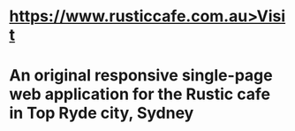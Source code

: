 # <a href="https://www.rusticcafe.com.au">https://www.rusticcafe.com.au>Visit</a>
# An original responsive single-page web application for the Rustic cafe in Top Ryde city, Sydney
